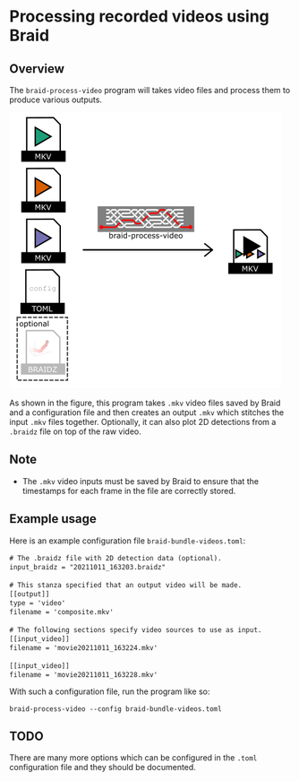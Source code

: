 # Processing recorded videos using Braid

## Overview

The `braid-process-video` program will takes video files and process them to
produce various outputs.

![braid-process-video.png](braid-process-video.png)

As shown in the figure, this program takes `.mkv` video files saved by Braid and
a configuration file and then creates an output `.mkv` which stitches the input
`.mkv` files together. Optionally, it can also plot 2D detections from a
`.braidz` file on top of the raw video.

## Note

- The `.mkv` video inputs must be saved by Braid to ensure that the timestamps
  for each frame in the file are correctly stored.

## Example usage

Here is an example configuration file `braid-bundle-videos.toml`:

```
# The .braidz file with 2D detection data (optional).
input_braidz = "20211011_163203.braidz"

# This stanza specified that an output video will be made.
[[output]]
type = 'video'
filename = 'composite.mkv'

# The following sections specify video sources to use as input.
[[input_video]]
filename = 'movie20211011_163224.mkv'

[[input_video]]
filename = 'movie20211011_163228.mkv'
```

With such a configuration file, run the program like so:

    braid-process-video --config braid-bundle-videos.toml

## TODO

There are many more options which can be configured in the `.toml` configuration
file and they should be documented.
